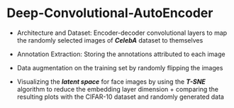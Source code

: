 # Deep-Convolutional-AutoEncoder
* Architecture and Dataset: Encoder-decoder convolutional layers to map the randomly selected images of ***CelebA*** dataset to themselves

* Annotation Extraction: Storing the annotations attributed to each image

* Data augmentation on the training set by randomly flipping the images

* Visualizing the ***latent space*** for face images by using the ***T-SNE*** algorithm to reduce the embedding layer dimension + comparing the resulting plots with the CIFAR-10 dataset and randomly generated data
